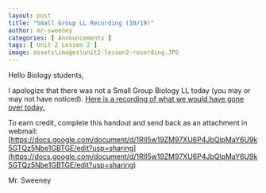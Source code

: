```yaml
---
layout: post
title: "Small Group LL Recording (10/19)"
author: mr-sweeney
categories: [ Announcements ]
tags: [ Unit 2 Lesson 2 ]
image: assets\images\unit2-lesson2-recording.JPG
---
```


Hello Biology students,

I apologize that there was not a Small Group Biology LL today (you may or may not have noticed). [Here is a recording of what we would have gone over today.](https://drive.google.com/file/d/1lv1CjRoONyAr5TocqNpOvyKTWei-qD4t/view?usp=sharing)

To earn credit, complete this handout and send back as an attachment in webmail: [https://docs.google.com/document/d/1RII5w19ZM97XU6P4JbQlpMaY6U9k5GTQz5Nbe1GBTGE/edit?usp=sharing](https://docs.google.com/document/d/1RII5w19ZM97XU6P4JbQlpMaY6U9k5GTQz5Nbe1GBTGE/edit?usp=sharing)

Mr. Sweeney